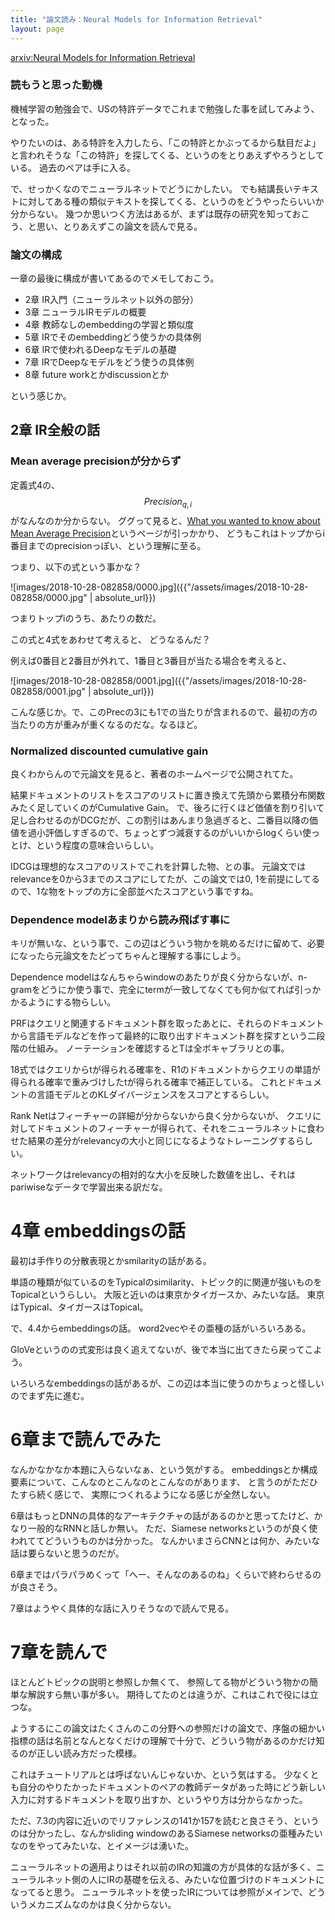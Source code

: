 ```yaml
---
title: "論文読み：Neural Models for Information Retrieval"
layout: page	
---
```


[arxiv:Neural Models for Information Retrieval](https://arxiv.org/abs/1705.01509)

### 読もうと思った動機

機械学習の勉強会で、USの特許データでこれまで勉強した事を試してみよう、となった。

やりたいのは、ある特許を入力したら、「この特許とかぶってるから駄目だよ」と言われそうな「この特許」を探してくる、というのをとりあえずやろうとしている。
過去のペアは手に入る。

で、せっかくなのでニューラルネットでどうにかしたい。
でも結講長いテキストに対してある種の類似テキストを探してくる、というのをどうやったらいいか分からない。
幾つか思いつく方法はあるが、まずは既存の研究を知っておこう、と思い、とりあえずこの論文を読んで見る。

### 論文の構成

一章の最後に構成が書いてあるのでメモしておこう。

- 2章 IR入門（ニューラルネット以外の部分）
- 3章 ニューラルIRモデルの概要
- 4章 教師なしのembeddingの学習と類似度
- 5章 IRでそのembeddingどう使うかの具体例
- 6章 IRで使われるDeepなモデルの基礎
- 7章 IRでDeepなモデルをどう使うの具体例
- 8章 future workとかdiscussionとか

という感じか。

## 2章 IR全般の話

### Mean average precisionが分からず

定義式4の、$${Precision}_{q, i}$$がなんなのか分からない。
ググって見ると、[What you wanted to know about Mean Average Precision](http://fastml.com/what-you-wanted-to-know-about-mean-average-precision/)というページが引っかかり、
どうもこれはトップからi番目までのprecisionっぽい、という理解に至る。

つまり、以下の式という事かな？

![images/2018-10-28-082858/0000.jpg]({{"/assets/images/2018-10-28-082858/0000.jpg" | absolute_url}})

つまりトップiのうち、あたりの数だ。

この式と4式をあわせて考えると、
どうなるんだ？

例えば0番目と2番目が外れて、1番目と3番目が当たる場合を考えると、

![images/2018-10-28-082858/0001.jpg]({{"/assets/images/2018-10-28-082858/0001.jpg" | absolute_url}})

こんな感じか。で、このPrecの3にも1での当たりが含まれるので、最初の方の当たりの方が重みが重くなるのだな。なるほど。

### Normalized discounted cumulative gain

良くわからんので元論文を見ると、著者のホームページで公開されてた。

結果ドキュメントのリストをスコアのリストに置き換えて先頭から累積分布関数みたく足していくのがCumulative Gain。
で、後ろに行くほど価値を割り引いて足し合わせるのがDCGだが、この割引はあんまり急過ぎると、二番目以降の価値を過小評価しすぎるので、ちょっとずつ減衰するのがいいからlogくらい使っとけ、という程度の意味合いらしい。

IDCGは理想的なスコアのリストでこれを計算した物、との事。
元論文ではrelevanceを0から3までのスコアにしてたが、この論文では0, 1を前提にしてるので、1な物をトップの方に全部並べたスコアという事ですね。

### Dependence modelあまりから読み飛ばす事に

キリが無いな、という事で、この辺はどういう物かを眺めるだけに留めて、必要になったら元論文をたどってちゃんと理解する事にしよう。

Dependence modelはなんちゃらwindowのあたりが良く分からないが、n-gramをどうにか使う事で、完全にtermが一致してなくても何か似てれば引っかかるようにする物らしい。

PRFはクエリと関連するドキュメント群を取ったあとに、それらのドキュメントから言語モデルなどを作って最終的に取り出すドキュメント群を探すという二段階の仕組み。 
ノーテーションを確認するとTは全ボキャブラリとの事。

18式ではクエリからtが得られる確率を、R1のドキュメントからクエリの単語が得られる確率で重みづけしたtが得られる確率で補正している。
これとドキュメントの言語モデルとのKLダイバージェンスをスコアとするらしい。

Rank Netはフィーチャーの詳細が分からないから良く分からないが、
クエリに対してドキュメントのフィーチャーが得られて、それをニューラルネットに食わせた結果の差分がrelevancyの大小と同じになるようなトレーニングするらしい。

ネットワークはrelevancyの相対的な大小を反映した数値を出し、それはpariwiseなデータで学習出来る訳だな。

# 4章 embeddingsの話

最初は手作りの分散表現とかsmilarityの話がある。

単語の種類が似ているのをTypicalのsimilarity、トピック的に関連が強いものをTopicalというらしい。
大阪と近いのは東京かタイガースか、みたいな話。
東京はTypical、タイガースはTopical。

で、4.4からembeddingsの話。
word2vecやその亜種の話がいろいろある。

GloVeというのの式変形は良く追えてないが、後で本当に出てきたら戻ってこよう。

いろいろなembeddingsの話があるが、この辺は本当に使うのかちょっと怪しいのでまず先に進む。

# 6章まで読んでみた

なんかなかなか本題に入らないなぁ、という気がする。
embeddingsとか構成要素について、こんなのとこんなのとこんなのがあります、
と言うのがただひたすら続く感じで、
実際につくれるようになる感じが全然しない。

6章はもっとDNNの具体的なアーキテクチャの話があるのかと思ってたけど、かなり一般的なRNNと話しか無い。
ただ、Siamese networksというのが良く使われててどういうものかは分かった。
なんかいまさらCNNとは何か、みたいな話は要らないと思うのだが。

6章まではパラパラめくって「へー、そんなのあるのね」くらいで終わらせるのが良さそう。

7章はようやく具体的な話に入りそうなので読んで見る。

# 7章を読んで

ほとんどトピックの説明と参照しか無くて、
参照してる物がどういう物かの簡単な解説すら無い事が多い。
期待してたのとは違うが、これはこれで役には立つな。

ようするにこの論文はたくさんのこの分野への参照だけの論文で、序盤の細かい指標の話は名前となんとなくだけの理解で十分で、どういう物があるのかだけ知るのが正しい読み方だった模様。

これはチュートリアルとは呼ばないんじゃないか、という気はする。
少なくとも自分のやりたかったドキュメントのペアの教師データがあった時にどう新しい入力に対するドキュメントを取り出すか、というやり方は分からなかった。

ただ、7.3の内容に近いのでリファレンスの141か157を読むと良さそう、というのは分かったし、なんかsliding windowのあるSiamese networksの亜種みたいなのをやってみたいな、とイメージは湧いた。

ニューラルネットの適用よりはそれ以前のIRの知識の方が具体的な話が多く、ニューラルネット側の人にIRの基礎を伝える、みたいな位置づけのドキュメントになってると思う。
ニューラルネットを使ったIRについては参照がメインで、どういうメカニズムなのかは良く分からない。


